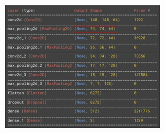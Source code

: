 ![FileModes](slideImages/image33.png)<!-- .element: style="border:0; width:700px; margin-left:150px" -->